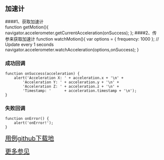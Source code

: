 ## 加速计

####1、获取加速计                  
    function getMotion(){
        navigator.accelerometer.getCurrentAcceleration(onSuccess);
    };
####2、传参来获取加速计 
    function watchMotion(){
        var options = { frequency: 1000 };  // Update every 1 seconds
        navigator.accelerometer.watchAcceleration(options,onSuccess);
    }
### 成功回调
    function onSuccess(acceleration) {
        alert('Acceleration X: ' + acceleration.x + '\n' +
            'Acceleration Y: ' + acceleration.y + '\n' +
            'Acceleration Z: ' + acceleration.z + '\n' +
            'Timestamp: '      + acceleration.timestamp + '\n');
    }
### 失败回调
    function onError() {
        alert('onError!');
    }


<a target='_blank' style="font-size:20px" href="https://github.com/iuapmobile/summerTest/tree/master/cordovaTest/xMotion">用例github下载地</a>

<a target='_blank' style="font-size:20px" href="https://www.npmjs.com/package/cordova-plugin-device-motion">更多参见</a>